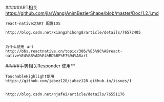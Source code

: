 #####ART相关
    https://github.com/jiarWang/AnimBezierShape/blob/master/Doc/1.2.1.md
    
    react-native之ART 配置IOS
    
    http://blog.csdn.net/xiangzhihong8/article/details/76572405
    
    
    为什么使用 art
    http://bbs.reactnative.cn/topic/306/%E5%9C%A8react-native%E4%B8%AD%E4%BD%BF%E7%94%A8art


#####手势相关Responder 使用**

    TouchableHighlight使用
    https://github.com/jabez128/jabez128.github.io/issues/1


    http://blog.csdn.net/njafei/article/details/76551176


